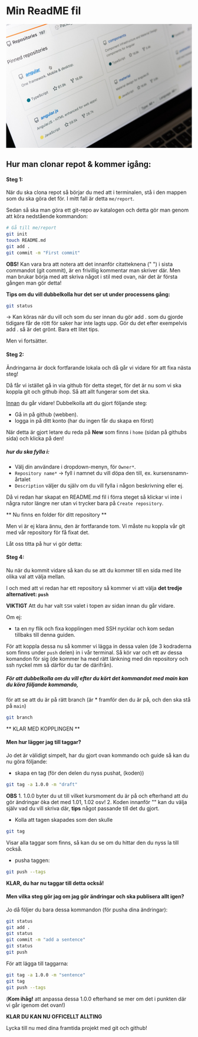 # Min ReadME fil


![Image related to github](public/img/codegithubimg.jpg)

## Hur man clonar repot & kommer igång:


#### Steg 1:
När du ska clona repot så börjar du med att i terminalen, stå i den mappen som du ska göra det för. I mitt fall är detta `me/report`. 

Sedan så ska man göra ett git-repo av katalogen och detta gör man genom att köra nedstående kommandon:

```bash
# Gå till me/report
git init
touch README.md
git add .
git commit -m "First commit"
```
**OBS!** Kan vara bra att notera att det innanför citatteknena (" ") i sista commandot (git commit), 
är en frivillig kommentar man skriver där. Men man brukar börja med att skriva något i stil med ovan, när det är första gången man gör detta!


**Tips om du vill dubbelkolla hur det ser ut under processens gång:**
```bash
git status
```
-> Kan köras när du vill och som du ser innan du gör add . som du gjorde tidigare får de rött för saker har inte lagts upp. Gör du det efter exempelvis add . så är det grönt. Bara ett litet tips. 



Men vi fortsätter. 


#### Steg 2:

Ändringarna är dock fortfarande lokala och då går vi vidare för att fixa nästa steg!


Då får vi istället gå in via github för detta steget, för det är nu som vi ska koppla git och github ihop.
Så att allt fungerar som det ska. 

<u>Innan</u> du går vidare! Dubbelkolla att du gjort följande steg:

- Gå in på github  (webben).
- logga in på ditt konto (har du ingen får du skapa en först)

När detta är gjort letare du reda på **New** som finns i `home` (sidan på githubs sida) och klicka på den!


##### hur du ska fylla i:

- Välj din användare i dropdown-menyn, för  `Owner*`.
- `Repository name*` -> fyll i namnet du vill döpa den till, ex. kursensnamn-årtalet
- `Description` väljer du själv om du vill fylla i någon beskrivning eller ej.

Då vi redan har skapat en README.md fil i förra steget så klickar vi inte i några rutor längre ner utan
vi trycker bara på `Create repository`.




** Nu finns en folder för ditt repository **

Men vi är ej klara ännu, den är fortfarande tom. Vi måste nu koppla vår git med vår repository för få fixat det. 

Låt oss titta på hur vi gör detta:

#### Steg 4:

Nu när du kommit vidare så kan du se att du kommer till en sida med lite olika val att välja mellan.

I och med att vi redan har ett repository så kommer vi att välja **det tredje alternativet: `push`**

**VIKTIGT** Att du har valt `SSH` valet i topen av sidan innan du går vidare. 

Om ej:
- ta en ny flik och fixa kopplingen med SSH nycklar och kom sedan tillbaks till denna guiden.


För att koppla dessa nu så kommer vi lägga in dessa valen (de 3 kodraderna som finns under `push` delen)
in i vår terminal. Så kör var och ett av dessa komandon för sig (de kommer ha med rätt länkning med din repository och ssh nyckel mm så därför du tar de därifrån).


##### För att dubbelkolla om du vill efter du kört det kommandot med main kan du köra följande kommando,

för att se att du är på rätt branch (är * framför den du är på, och den ska stå på `main`)

```bash
git branch
```

** KLAR MED KOPPLINGEN **


#### Men hur lägger jag till taggar?

Jo det är välidigt simpelt, har du gjort ovan kommando och guide så kan du nu göra följande:

- skapa en tag (för den delen du nyss pushat, (koden))

```bash
git tag -a 1.0.0 -m "draft"
```
**OBS** 
    1. 1.0.0 byter du ut till vilket kursmoment du är på och efterhand att du gör ändringar öka det med 1.01, 1.02 osv!
    2. Koden innanför "" kan du välja själv vad du vill skriva där, **tips** något passande till det du gjort.


- Kolla att tagen skapades som den skulle

```bash
git tag
```
Visar alla taggar som finns, så kan du se om du hittar den du nyss la till också. 



- pusha taggen:

```bash
git push --tags
```


**KLAR, du har nu taggar till detta också!**



#### Men vilka steg gör jag om jag gör ändringar och ska publisera allt igen?

Jo då följer du bara dessa kommandon (för pusha dina ändringar):

```bash
git status
git add .
git status
git commit -m "add a sentence"
git status
git push
```

För att lägga till taggarna:

```bash
git tag -a 1.0.0 -m "sentence"
git tag
git push --tags
```
(**Kom ihåg!** att anpassa dessa 1.0.0 efterhand se mer om det i punkten där vi går igenom det ovan!)


**KLAR DU KAN NU OFFICELLT ALLTING**

Lycka till nu med dina framtida projekt med git och github!
